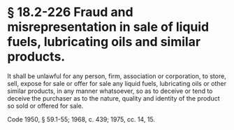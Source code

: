# § 18.2-226 Fraud and misrepresentation in sale of liquid fuels, lubricating oils and similar products.

<p>It shall be unlawful for any person, firm, association or corporation, to store, sell, expose for sale or offer for sale any liquid fuels, lubricating oils or other similar products, in any manner whatsoever, so as to deceive or tend to deceive the purchaser as to the nature, quality and identity of the product so sold or offered for sale.</p><p>Code 1950, § 59.1-55; 1968, c. 439; 1975, cc. 14, 15.</p>